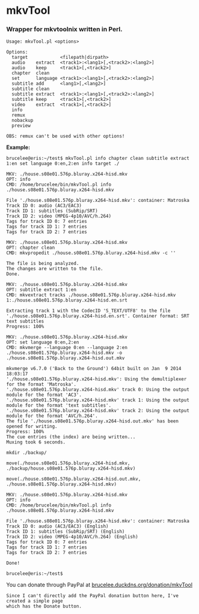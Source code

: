 # mkvTool
### Wrapper for mkvtoolnix written in Perl.

    Usage: mkvTool.pl <options>

    Options:
      target            <filepath|dirpath>
      audio    extract  <track1>:<lang1>[,<track2>:<lang2>]
      audio    keep     <track1>[,<track2>]
      chapter  clean
      set      language <track1>:<lang1>[,<track2>:<lang2>]
      subtitle add      <lang1>[,<lang2>]
      subtitle clean
      subtitle extract  <track1>:<lang1>[,<track2>:<lang2>]
      subtitle keep     <track1>[,<track2>]
      video    extract  <track1>[,<track2>]
      info
      remux
      nobackup
      preview

    OBS: remux can't be used with other options!
    
**Example:**

    brucelee@eris:~/test$ mkvTool.pl info chapter clean subtitle extract 1:en set language 0:en,2:en info target ./

    MKV: ./house.s08e01.576p.bluray.x264-hisd.mkv
    OPT: info
    CMD: /home/brucelee/bin/mkvTool.pl info ./house.s08e01.576p.bluray.x264-hisd.mkv

    File './house.s08e01.576p.bluray.x264-hisd.mkv': container: Matroska
    Track ID 0: audio (AC3/EAC3)
    Track ID 1: subtitles (SubRip/SRT)
    Track ID 2: video (MPEG-4p10/AVC/h.264)
    Tags for track ID 0: 7 entries
    Tags for track ID 1: 7 entries
    Tags for track ID 2: 7 entries

    MKV: ./house.s08e01.576p.bluray.x264-hisd.mkv
    OPT: chapter clean
    CMD: mkvpropedit ./house.s08e01.576p.bluray.x264-hisd.mkv -c ''

    The file is being analyzed.
    The changes are written to the file.
    Done.

    MKV: ./house.s08e01.576p.bluray.x264-hisd.mkv
    OPT: subtitle extract 1:en
    CMD: mkvextract tracks ./house.s08e01.576p.bluray.x264-hisd.mkv 1:./house.s08e01.576p.bluray.x264-hisd.en.srt

    Extracting track 1 with the CodecID 'S_TEXT/UTF8' to the file './house.s08e01.576p.bluray.x264-hisd.en.srt'. Container format: SRT text subtitles
    Progress: 100%

    MKV: ./house.s08e01.576p.bluray.x264-hisd.mkv
    OPT: set language 0:en,2:en
    CMD: mkvmerge --language 0:en --language 2:en ./house.s08e01.576p.bluray.x264-hisd.mkv -o ./house.s08e01.576p.bluray.x264-hisd.out.mkv

    mkvmerge v6.7.0 ('Back to the Ground') 64bit built on Jan  9 2014 18:03:17
    './house.s08e01.576p.bluray.x264-hisd.mkv': Using the demultiplexer for the format 'Matroska'.
    './house.s08e01.576p.bluray.x264-hisd.mkv' track 0: Using the output module for the format 'AC3'.
    './house.s08e01.576p.bluray.x264-hisd.mkv' track 1: Using the output module for the format 'text subtitles'.
    './house.s08e01.576p.bluray.x264-hisd.mkv' track 2: Using the output module for the format 'AVC/h.264'.
    The file './house.s08e01.576p.bluray.x264-hisd.out.mkv' has been opened for writing.
    Progress: 100%
    The cue entries (the index) are being written...
    Muxing took 6 seconds.

    mkdir ./backup/

    move(./house.s08e01.576p.bluray.x264-hisd.mkv, ./backup/house.s08e01.576p.bluray.x264-hisd.mkv)

    move(./house.s08e01.576p.bluray.x264-hisd.out.mkv, ./house.s08e01.576p.bluray.x264-hisd.mkv)

    MKV: ./house.s08e01.576p.bluray.x264-hisd.mkv
    OPT: info
    CMD: /home/brucelee/bin/mkvTool.pl info ./house.s08e01.576p.bluray.x264-hisd.mkv

    File './house.s08e01.576p.bluray.x264-hisd.mkv': container: Matroska
    Track ID 0: audio (AC3/EAC3) (English)
    Track ID 1: subtitles (SubRip/SRT) (English)
    Track ID 2: video (MPEG-4p10/AVC/h.264) (English)
    Tags for track ID 0: 7 entries
    Tags for track ID 1: 7 entries
    Tags for track ID 2: 7 entries

    Done!

    brucelee@eris:~/test$

You can donate through PayPal at [brucelee.duckdns.org/donation/mkvTool](http://brucelee.duckdns.org/donation/mkvTool)

    Since I can't directly add the PayPal donation button here, I've created a simple page
    which has the Donate button.
